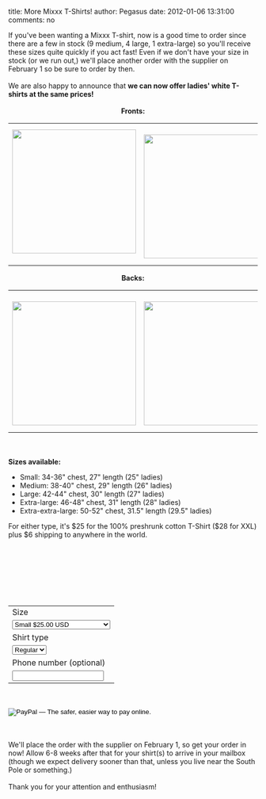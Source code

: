title: More Mixxx T-Shirts!
author: Pegasus
date: 2012-01-06 13:31:00
comments: no

<div>If you've been wanting a Mixxx T-shirt, now is a good time to order since there are a few in stock (9 medium, 4 large, 1 extra-large) so you'll receive these sizes quite quickly if you act fast! Even if we don't have your size in stock (or we run out,) we'll place another order with the supplier on February 1 so be sure to order by then.</div>
<br />
<div>We are also happy to announce that <b>we can now offer ladies' white T-shirts at the same prices!</b>
</div>
<br />
<div style="font-weight: bold; text-align: center;">Fronts:<br />
<table><tbody><tr><td><a href="{% static '/static/images/news/tshirt-front.png' %}"><img alt="" border="0" id="BLOGGER_PHOTO_ID_5694512233352339458" src="{% static '/static/images/news/tshirt-front.png' %}" style="cursor: hand; cursor: pointer; display: block; height: 250px; margin: 0px auto 10px; text-align: center; width: 250px;" />
</a>
</td>
<td><br />
<a href="{% static '/static/images/news/ladies-tshirt-front.png' %}"><img alt="" border="0" id="BLOGGER_PHOTO_ID_5694546841761127426" src="{% static '/static/images/news/ladies-tshirt-front.png' %}" style="cursor: hand; cursor: pointer; display: block; height: 250px; margin: 0px auto 10px; text-align: center; width: 250px;" />
</a>
</td>
</tr>
</tbody>
</table>
Backs:<br />
<table><tbody><tr><td><br />
<a href="{% static '/static/images/news/tshirt-back.png' %}"><img alt="" border="0" id="BLOGGER_PHOTO_ID_5694546836977599810" src="{% static '/static/images/news/tshirt-back.png' %}" style="cursor: hand; cursor: pointer; display: block; height: 250px; margin: 0px auto 10px; text-align: center; width: 250px;" />
</a>
</td>
<td><br />
<a href="{% static '/static/images/news/ladies-tshirt-back.png' %}"><img alt="" border="0" id="BLOGGER_PHOTO_ID_5694546846041312130" src="{% static '/static/images/news/ladies-tshirt-back.png' %}" style="cursor: hand; cursor: pointer; display: block; height: 250px; margin: 0px auto 10px; text-align: center; width: 250px;" />
</a>
</td>
</tr>
</tbody>
</table>
<br />
</div>
<br />
<div><span style="font-weight: bold;">Sizes available:</span>
<br />
<ul><li>Small: 34-36" chest, 27" length (25" ladies)</li>
<li>Medium: 38-40" chest, 29" length (26" ladies)</li>
<li>Large: 42-44" chest, 30" length (27" ladies)</li>
<li>Extra-large: 46-48" chest, 31" length (28" ladies)</li>
<li>Extra-extra-large: 50-52" chest, 31.5" length (29.5" ladies)</li>
</ul>
For either type, it's $25 for the 100% preshrunk cotton T-Shirt ($28 for XXL) plus $6 shipping to anywhere in the world.<br />
<form action="https://www.paypal.com/cgi-bin/webscr" method="post"><br />
<input name="cmd" type="hidden" value="_s-xclick" />
<br />
<input name="hosted_button_id" type="hidden" value="GZC6KVWT854AS" />
<br />
<br />
<br />
<br />
<br />
<table><tbody><tr><td><input name="on0" type="hidden" value="Size" />
Size</td>
</tr>
<tr><td><select name="os0"> <option value="Small">Small $25.00 USD</option>
 <option value="Medium">Medium $25.00 USD</option>
 <option value="Large">Large $25.00 USD</option>
 <option value="Extra-large">Extra-large $25.00 USD</option>
 <option value="Extra-extra-large">Extra-extra-large $27.00 USD</option>
</select>
 </td>
</tr>
<tr><td><input name="on1" type="hidden" value="Shirt type" />
Shirt type</td>
</tr>
<tr><td><select name="os1"> <option value="Regular">Regular </option>
 <option value="Ladies'">Ladies' </option>
</select>
 </td>
</tr>
<tr><td><input name="on2" type="hidden" value="Phone number (optional)" />
Phone number (optional)</td>
</tr>
<tr><td><input maxlength="200" name="os2" type="text" />
</td>
</tr>
</tbody>
</table>
<br />
<input name="currency_code" type="hidden" value="USD" />
<br />
<input alt="PayPal — The safer, easier way to pay online." border="0" name="submit" src="https://www.paypalobjects.com/en_US/i/btn/btn_buynowCC_LG_global.gif" type="image" />
<br />
<img alt="" border="0" height="1" src="https://www.paypalobjects.com/en_US/i/scr/pixel.gif" width="1" />
</form>
<br />
<br />
We'll place the order with the supplier on February 1, so get your order in now! Allow 6-8 weeks after that for your shirt(s) to arrive in your mailbox (though we expect delivery sooner than that, unless you live near the South Pole or something.)</div>
<div><br />
Thank you for your attention and enthusiasm!</div>
